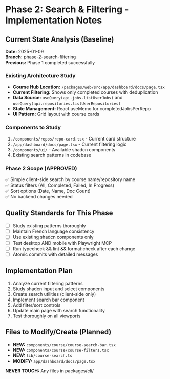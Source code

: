 # Phase 2: Search & Filtering - Implementation Notes

## Current State Analysis (Baseline)
**Date:** 2025-01-09  
**Branch:** phase-2-search-filtering  
**Previous:** Phase 1 completed successfully

### Existing Architecture Study
- **Course Hub Location:** `/packages/web/src/app/dashboard/docs/page.tsx`
- **Current Filtering:** Shows only completed courses with deduplication
- **Data Source:** `useQuery(api.jobs.listUserJobs)` and `useQuery(api.repositories.listUserRepositories)`
- **State Management:** React.useMemo for completedJobsPerRepo
- **UI Pattern:** Grid layout with course cards

### Components to Study
1. `/components/repos/repo-card.tsx` - Current card structure
2. `/app/dashboard/docs/page.tsx` - Current filtering logic  
3. `/components/ui/` - Available shadcn components
4. Existing search patterns in codebase

### Phase 2 Scope (APPROVED)
✅ Simple client-side search by course name/repository name  
✅ Status filters (All, Completed, Failed, In Progress)  
✅ Sort options (Date, Name, Doc Count)  
✅ No backend changes needed  

## Quality Standards for This Phase
- [ ] Study existing patterns thoroughly
- [ ] Maintain French language consistency
- [ ] Use existing shadcn components only
- [ ] Test desktop AND mobile with Playwright MCP
- [ ] Run typecheck && lint && format:check after each change
- [ ] Atomic commits with detailed messages

## Implementation Plan
1. Analyze current filtering patterns
2. Study shadcn input and select components  
3. Create search utilities (client-side only)
4. Implement search bar component
5. Add filter/sort controls
6. Update main page with search functionality
7. Test thoroughly on all viewports

## Files to Modify/Create (Planned)
- **NEW:** `components/course/course-search-bar.tsx`
- **NEW:** `components/course/course-filters.tsx` 
- **NEW:** `lib/course-search.ts`
- **MODIFY:** `app/dashboard/docs/page.tsx`

**NEVER TOUCH:** Any files in packages/cli/